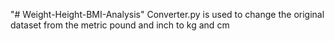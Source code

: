 "# Weight-Height-BMI-Analysis" 
Converter.py is used to change the original dataset from the metric pound and inch to kg and cm
